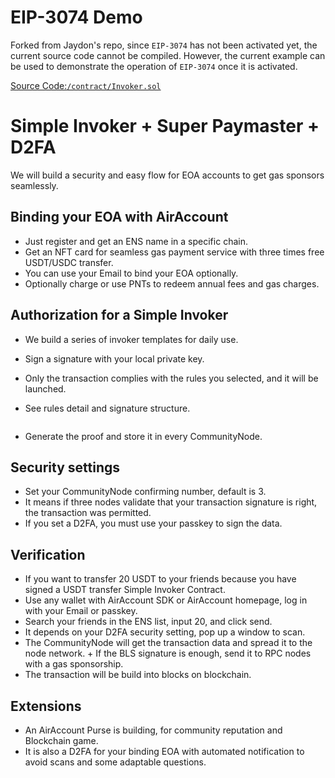 # EIP-3074 Demo

Forked from Jaydon's repo, since `EIP-3074` has not been activated yet, the current source code cannot be compiled.
However, the current example can be used to demonstrate the operation of `EIP-3074` once it is activated.

[Source Code:`/contract/Invoker.sol`](/contract/Invoker.sol)

# Simple Invoker + Super Paymaster + D2FA
We will build a security and easy flow for EOA accounts to get gas sponsors seamlessly.
## Binding your EOA with AirAccount
+ Just register and get an ENS name in a specific chain.
+ Get an NFT card for seamless gas payment service with three times free USDT/USDC transfer.
+ You can use your Email to bind your EOA optionally.
+ Optionally charge or use PNTs to redeem annual fees and gas charges.

## Authorization for a Simple Invoker
+ We build a series of invoker templates for daily use.
+ Sign a signature with your local private key.
+ Only the transaction complies with the rules you selected, and it will be launched.
+ See rules detail and signature structure.

  ```
  
  ```
+ Generate the proof and store it in every CommunityNode.

## Security settings
+ Set your CommunityNode confirming number, default is 3.
+ It means if three nodes validate that your transaction signature is right, the transaction was permitted.
+ If you set a D2FA, you must use your passkey to sign the data.

## Verification
+ If you want to transfer 20 USDT to your friends because you have signed a USDT transfer Simple Invoker Contract.
+ Use any wallet with AirAccount SDK or AirAccount homepage, log in with your Email or passkey.
+ Search your friends in the ENS list, input 20, and click send.
+ It depends on your D2FA security setting, pop up a window to scan.
+ The CommunityNode will get the transaction data and spread it to the node network. + If the BLS signature is enough, send it to RPC nodes with a gas sponsorship.
+ The transaction will be build into blocks on blockchain.

## Extensions
+ An AirAccount Purse is building, for community reputation and Blockchain game.
+ It is also a D2FA for your binding EOA with automated notification to avoid scans and some adaptable questions.
